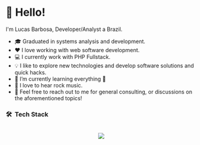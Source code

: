 # 👋 Hello!

I'm Lucas Barbosa, Developer/Analyst a Brazil. 

* 🎓 Graduated in systems analysis and development.
* ❤️ I love working with web software development.
* 💻 I currently work with PHP Fullstack.
* 💡  I like to explore new technologies and develop software solutions and quick hacks.
* 🌱 I’m currently learning everything 🤣
* 🎵 I love to hear rock music.
* 💬 Feel free to reach out to me for general consulting, or discussions on the aforementioned topics!

### 🛠 &nbsp;Tech Stack

<div align="center"><br>
  <img src="https://skillicons.dev/icons?i=html,css,bootstrap,vscode,github,git,figma,react,typescript,javascript,php,flutter,docker,mongodb,mysql,postgres,yarn,nodejs" />
</div>